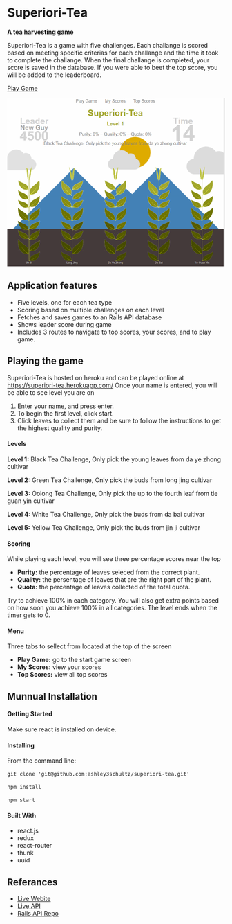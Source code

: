 # Superiori-Tea
**A tea harvesting game**

Superiori-Tea is a game with five challenges. Each challange is scored based on meeting specific criterias for each challange and the time it took to complete the challange. When the final challange is completed, your score is saved in the database. If you were able to beet the top score, you will be added to the leaderboard. 

[Play Game](https://superiori-tea.herokuapp.com/)

![screenshot](https://raw.githubusercontent.com/ashley3schultz/superiori-tea/master/src/components/images/screenshot.png)
## Application features
* Five levels, one for each tea type
* Scoring based on multiple challenges on each level
* Fetches and saves games to an Rails API database
* Shows leader score during game
* Includes 3 routes to navigate to top scores, your scores, and to play game.

## Playing the game
Superiori-Tea is hosted on heroku and can be played online at https://superiori-tea.herokuapp.com/
Once your name is entered, you will be able to see level you are on 
1. Enter your name, and press enter.
2. To begin the first level, click start. 
3. Click leaves to collect them and be sure to follow the instructions to get the highest quality and purity.

#### Levels
**Level 1:**
Black Tea Challenge, Only pick the young leaves from da ye zhong cultivar

**Level 2:**
Green Tea Challenge, Only pick the buds from long jing cultivar

**Level 3:**
Oolong Tea Challenge, Only pick the up to the fourth leaf from tie guan yin cultivar

**Level 4:**
White Tea Challenge, Only pick the buds from da bai cultivar

**Level 5:**
Yellow Tea Challenge, Only pick the buds from jin ji cultivar

#### Scoring
While playing each level, you will see three percentage scores near the top

* **Purity:** the percentage of leaves seleced from the correct plant.
* **Quality:** the persentage of leaves that are the right part of the plant.
* **Quota:** the percentage of leaves collected of the total quota.

Try to achieve 100% in each category.
You will also get extra points based on how soon you achieve 100% in all categories. 
The level ends when the timer gets to 0.

#### Menu 
Three tabs to sellect from located at the top of the screen
* **Play Game:** go to the start game screen
* **My Scores:** view your scores
* **Top Scores:** view all top scores

## Munnual Installation 

#### Getting Started 
Make sure react is installed on device.

#### Installing
From the command line:
  ```
  git clone 'git@github.com:ashley3schultz/superiori-tea.git'
  ```
  ```
  npm install
  ```
  ```
  npm start
  ```
	
#### Built With
* react.js
* redux
* react-router
* thunk
* uuid
 
## Referances
* [Live Webite](https://superiori-tea.herokuapp.com/)
* [Live API](https://superiori-tea-api.herokuapp.com/)
* [Rails API Repo](https://github.com/ashley3schultz/superiori-tea-api)
